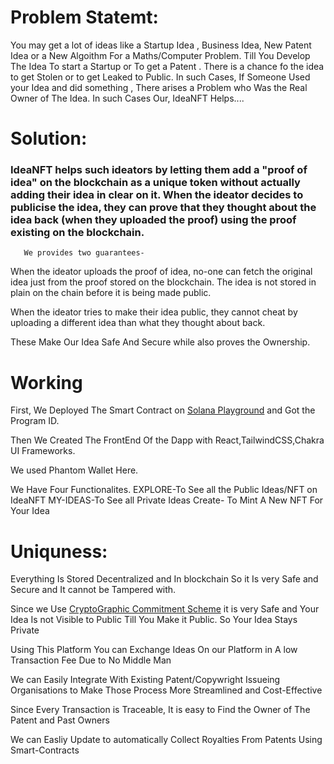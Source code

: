 # Problem Statemt:
You may get a lot of ideas like a Startup Idea , Business Idea, 
New Patent Idea or a New Algoithm For a Maths/Computer Problem. Till You Develop The Idea To 
start a Startup or To get a Patent . There is a chance fo the idea to get Stolen or to get
Leaked to Public. In such Cases, If Someone Used your Idea and did something , There arises a 
Problem who Was the Real Owner of The Idea. In such Cases Our, IdeaNFT Helps....
# Solution:
### IdeaNFT helps such ideators by letting them add a "proof of idea" on the blockchain as a unique token without actually adding their idea in clear on it. When the ideator decides to publicise the idea, they can prove that they thought about the idea back (when they uploaded the proof) using the proof existing on the blockchain. 
       We provides two guarantees-

When the ideator uploads the proof of idea, no-one can fetch 
the original idea just from the proof stored on the blockchain. The idea is not stored in 
plain on the chain before it is being made public.  

When the ideator tries to make their idea public, they cannot cheat by uploading a
different idea than what they thought about back.

These Make Our Idea Safe And Secure while also proves the Ownership.


# Working

First, We Deployed The Smart Contract on [Solana Playground](https://beta.solpg.io) and Got the Program ID.

Then We Created The FrontEnd Of the Dapp with React,TailwindCSS,Chakra UI Frameworks.

We used Phantom Wallet Here.

We Have Four Functionalites.
            EXPLORE-To See all the Public Ideas/NFT on IdeaNFT
            MY-IDEAS-To See all Private Ideas
            Create- To Mint A New NFT For Your Idea

# Uniquness: #
Everything Is Stored Decentralized and In blockchain So it Is very Safe and Secure and 
It cannot be Tampered with.

Since we Use [CryptoGraphic Commitment Scheme](https://en.wikipedia.org/wikiCommitment_scheme) it 
is very Safe and Your Idea Is not Visible to Public Till You Make it Public. So Your Idea Stays
Private

Using This Platform You can Exchange Ideas On our Platform in 
A low Transaction Fee Due to No Middle Man

We can Easily Integrate With Existing Patent/Copywright Issueing Organisations to Make 
Those Process More Streamlined and Cost-Effective

Since Every Transaction is Traceable, It is easy to Find the Owner of The Patent and 
Past Owners

We can Easliy Update to automatically Collect Royalties From Patents Using Smart-Contracts

         